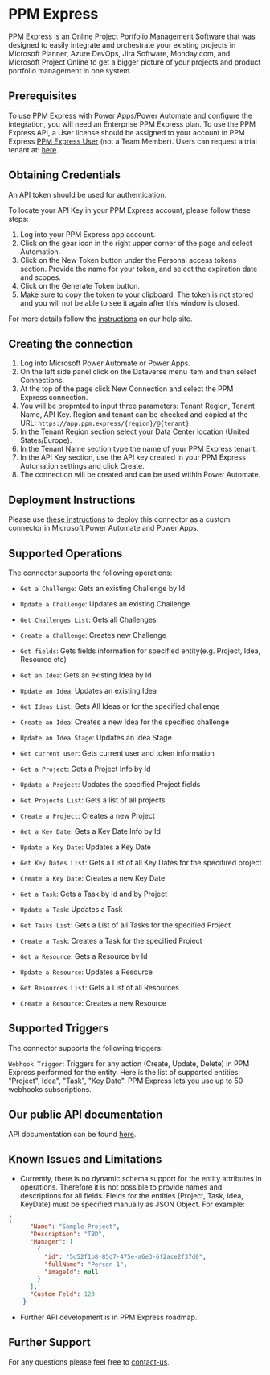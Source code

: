 # PPM Express

PPM Express is an Online Project Portfolio Management Software that was designed to easily integrate and orchestrate your existing projects in Microsoft Planner, Azure DevOps, Jira Software, Monday.com, and Microsoft Project Online to get a bigger picture of your projects and product portfolio management in one system.

## Prerequisites

To use PPM Express with Power Apps/Power Automate and configure the integration, you will need an Enterprise PPM Express plan. To use the PPM Express API, a User license should be assigned to your account in PPM Express [PPM Express User](https://help.ppm.express/89495-ppm-express-settings/people-management?from_search=88585429#section-0) (not a Team Member). Users can request a trial tenant at: [here](https://ppm.express/trial/).

## Obtaining Credentials

An API token should be used for authentication.

To locate your API Key in your PPM Express account, please follow these steps:

1. Log into your PPM Express app account.
2. Click on the gear icon in the right upper corner of the page and select Automation.
3. Click on the New Token button under the Personal access tokens section.
Provide the name for your token, and select the expiration date and scopes.
4. Click on the Generate Token button.
5. Make sure to copy the token to your clipboard. The token is not stored and you will not be able to see it again after this window is closed.

For more details follow the [instructions](https://help.ppm.express/public-api/1177935-automation-api-settings-in-ppm-express) on our help site.

## Creating the connection

1. Log into Microsoft Power Automate or Power Apps.
2. On the left side panel click on the Dataverse menu item and then select Connections.
3. At the top of the page click New Connection and select the PPM Express connection.
4. You will be propmted to input three parameters: Tenant Region, Tenant Name, API Key. Region and tenant can be checked and copied at the URL: `https://app.ppm.express/{region}/@{tenant}`.
5. In the Tenant Region section select your Data Center location (United States/Europe).  
6. In the Tenant Name section type the name of your PPM Express tenant.
7. In the API Key section, use the API key created in your PPM Express Automation settings and click Create.
8. The connection will be created and can be used within Power Automate.

## Deployment Instructions

Please use [these instructions](https://docs.microsoft.com/en-us/connectors/custom-connectors/paconn-cli) to deploy this connector as a custom connector in Microsoft Power Automate and Power Apps.

## Supported Operations

The connector supports the following operations:

- `Get a Challenge`: Gets an existing Challenge by Id
- `Update a Challenge`: Updates an existing Challenge
- `Get Challenges List`: Gets all Challenges
- `Create a Challenge`: Creates new Challenge

- `Get fields`: Gets fields information for specified entity(e.g. Project, Idea, Resource etc)

- `Get an Idea`: Gets an existing Idea by Id
- `Update an Idea`: Updates an existing Idea
- `Get Ideas List`: Gets All Ideas or for the specified challenge
- `Create an Idea`: Creates a new Idea for the specified challenge
- `Update an Idea Stage`: Updates an Idea Stage

- `Get current user`: Gets current user and token information

- `Get a Project`: Gets a Project Info by Id
- `Update a Project`: Updates the specified Project fields
- `Get Projects List`: Gets a list of all projects
- `Create a Project`: Creates a new Project

- `Get a Key Date`: Gets a Key Date Info by Id
- `Update a Key Date`: Updates a Key Date
- `Get Key Dates List`: Gets a List of all Key Dates for the specifired project
- `Create a Key Date`: Creates a new Key Date

- `Get a Task`: Gets a Task by Id and by Project
- `Update a Task`: Updates a Task
- `Get Tasks List`: Gets a List of all Tasks for the specified Project
- `Create a Task`: Creates a Task for the specified Project

- `Get a Resource`: Gets a Resource by Id
- `Update a Resource`: Updates a Resource
- `Get Resources List`: Gets a List of all Resources
- `Create a Resource`: Creates a new Resource

## Supported Triggers

The connector supports the following triggers:

`Webhook Trigger`: Triggers for any action (Create, Update, Delete) in PPM Express performed for the entity. 
Here is the list of supported entities:
"Project", Idea", "Task", "Key Date". PPM Express lets you use up to 50 webhooks subscriptions.

## Our public API documentation

API documentation can be found [here](https://api-us.ppm.express/index.html).

## Known Issues and Limitations

- Currently, there is no dynamic schema support for the entity attributes in operations. Therefore it is not possible to provide names and descriptions for all fields. Fields for the entities (Project, Task, Idea, KeyDate) must be specified manually as JSON Object. For example:

```json
{
      "Name": "Sample Project",
      "Description": "TBD",
      "Manager": [
        {
          "id": "5d52f1b8-85d7-475e-a6e3-6f2ace2f37d0",
          "fullName": "Person 1",
          "imageId": null
        }
      ],
      "Custom Feld": 123
    }
```

- Further API development is in PPM Express roadmap.

## Further Support

For any questions please feel free to [contact-us](https://ppm.express/contact-us/).
